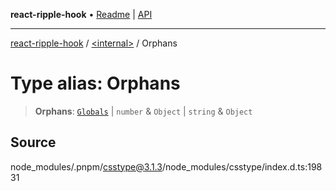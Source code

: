 **react-ripple-hook** • [Readme](../../README.md) \| [API](../../globals.md)

---

[react-ripple-hook](../../README.md) / [\<internal\>](../README.md) / Orphans

# Type alias: Orphans

> **Orphans**: [`Globals`](Globals.md) \| `number` & `Object` \| `string` & `Object`

## Source

node_modules/.pnpm/csstype@3.1.3/node_modules/csstype/index.d.ts:19831
